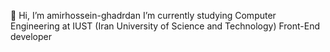 👋 Hi, I’m amirhossein-ghadrdan
I’m currently studying Computer Engineering at IUST (Iran University of Science and Technology)
Front-End developer

<!---
amirhossein-ghadrdan/amirhossein-ghadrdan is a ✨ special ✨ repository because its `README.md` (this file) appears on your GitHub profile.
You can click the Preview link to take a look at your changes.
--->
